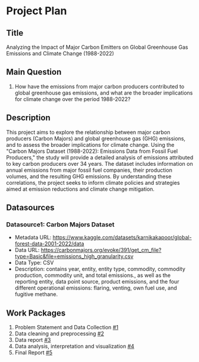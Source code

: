 # Project Plan

## Title
<!-- Give your project a short title. -->
Analyzing the Impact of Major Carbon Emitters on Global Greenhouse Gas Emissions and Climate Change (1988-2022)

## Main Question

<!-- Think about one main question you want to answer based on the data. -->
1. How have the emissions from major carbon producers contributed to global greenhouse gas emissions, and what are the broader implications for climate change over the period 1988-2022?

## Description

<!-- Describe your data science project in max. 200 words. Consider writing about why and how you attempt it. -->
This project aims to explore the relationship between major carbon producers (Carbon Majors) and global greenhouse gas (GHG) emissions, and to assess the broader implications for climate change. Using the "Carbon Majors Dataset (1988-2022): Emissions Data from Fossil Fuel Producers," the study will provide a detailed analysis of emissions attributed to key carbon producers over 34 years. The dataset includes information on annual emissions from major fossil fuel companies, their production volumes, and the resulting GHG emissions. By understanding these correlations, the project seeks to inform climate policies and strategies aimed at emission reductions and climate change mitigation.

## Datasources

<!-- Describe each datasources you plan to use in a section. Use the prefic "DatasourceX" where X is the id of the datasource. -->

### Datasource1: Carbon Majors Dataset
* Metadata URL: https://www.kaggle.com/datasets/karnikakapoor/global-forest-data-2001-2022/data
* Data URL: https://carbonmajors.org/evoke/391/get_cm_file?type=Basic&file=emissions_high_granularity.csv
* Data Type: CSV
* Description:  contains year, entity, entity type, commodity, commodity production, commodity unit, and total emissions., as well as the reporting entity, data point source, product emissions, and the four different operational emissions: flaring, venting, own fuel use, and fugitive methane.

## Work Packages

<!-- List of work packages ordered sequentially, each pointing to an issue with more details. -->

1. Problem Statement and Data Collection [#1][i1]
2. Data cleaning and preprocessing [#2][i2]
3. Data report [#3][i3]
3. Data analysis, interpretation and visualization [#4][i4]
4. Final Report [#5][i5]

[i1]: https://github.com/Jovinjo/made-rep/issues/1
[i2]: https://github.com/Jovinjo/made-rep/issues/2
[i3]: https://github.com/Jovinjo/made-rep/issues/3
[i4]: https://github.com/Jovinjo/made-rep/issues/4
[i5]: https://github.com/Jovinjo/made-rep/issues/5



